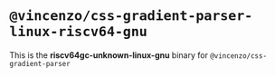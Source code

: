 # `@vincenzo/css-gradient-parser-linux-riscv64-gnu`

This is the **riscv64gc-unknown-linux-gnu** binary for `@vincenzo/css-gradient-parser`
